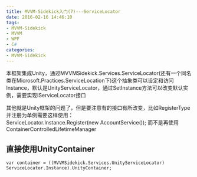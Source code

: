 ```yaml
---
title: MVVM-Sidekick入门(7)---ServiceLocator
date: 2016-02-16 14:46:10
tags: 
- MVVM-Sidekick
- MVVM
- WPF
- C#
categories: 
- MVVM-Sidekick
---
```


本框架集成Unity，通过MVVMSidekick.Services.ServiceLocator(还有一个同名类在Microsoft.Practices.ServiceLocation下)这个抽象类可以设定和访问Instance，默认是UnityServiceLocator，通过SetInstance方法可以改变默认实例，需要实现IServiceLocator接口

其他就是Unity框架的问题了，但是要注意有的接口有所改变，比如RegisterType并注册为单例需要这样使用：
ServiceLocator.Instance.Register<IAccountService>(new AccountService());
而不是再使用ContainerControlledLifetimeManager

## 直接使用UnityContainer

``` CSharp
var container = ((MVVMSidekick.Services.UnityServiceLocator) ServiceLocator.Instance).UnityContainer;
```